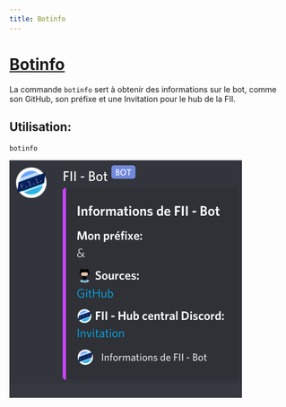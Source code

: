 ```yaml
---
title: Botinfo
---
```

# [Botinfo](https://github.com/federation-interservices-d-informatique/bot/blob/main/src/commands/bot/botinfo.ts)
La commande `botinfo` sert à obtenir des informations sur le bot, comme son GitHub, son préfixe et une Invitation pour le hub de la FII.

## Utilisation:
```
botinfo
```
![Screenshot](../../assets/unknown.png)